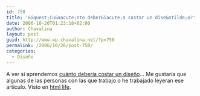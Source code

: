 ```yaml
---
id: 750
title: '&iquest;Cu&aacute;nto deber&iacute;a costar un dise&ntilde;o?'
date: 2006-10-26T01:23:18+02:00
author: Chavalina
layout: post
guid: http://www.wp.chavalina.net/?p=750
permalink: /2006/10/26/post-750/
categories:
  - Diseño
---
```

A ver si aprendemos <a href="http://www.pearsonified.com/2006/06/how_much_should_a_design_cost.php" target="_blank">cu&aacute;nto deber&iacute;a costar un dise&ntilde;o</a>&#8230; Me gustar&iacute;a que algunas de las personas con las que trabajo o he trabajado leyeran ese art&iacute;culo. Visto en <a href="http://www.htmllife.com/archivos/cuanto-deberia-costar-un-diseno-blog/" target="_blank">html life</a>.
